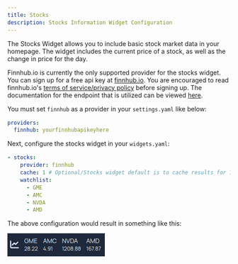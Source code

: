```yaml
---
title: Stocks
description: Stocks Information Widget Configuration
---
```


The Stocks Widget allows you to include basic stock market data in your homepage.
The widget includes the current price of a stock, as well as the change in price
for the day.

Finnhub.io is currently the only supported provider for the stocks widget.
You can sign up for a free api key at [finnhub.io](https://finnhub.io).
You are encouraged to read finnhub.io's
[terms of service/privacy policy](https://finnhub.io/terms-of-service) before
signing up. The documentation for the endpoint that is utilized can be viewed
[here](https://finnhub.io/docs/api/quote).

You must set `finnhub` as a provider in your `settings.yaml` like below:
```yaml
providers:
  finnhub: yourfinnhubapikeyhere
```

Next, configure the stocks widget in your `widgets.yaml`:

```yaml
- stocks:
    provider: finnhub
    cache: 1 # Optional/Stocks widget default is to cache results for 1 minute
    watchlist:
      - GME
      - AMC
      - NVDA
      - AMD
```

The above configuration would result in something like this:

![Example of Stocks Widget](../../assets/widget_stocks.png)
